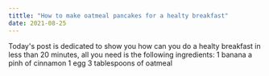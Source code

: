 ```yaml
---
tittle: "How to make oatmeal pancakes for a healty breakfast"
date: 2021-08-25
---
```


Today's post is dedicated to show you how can you do a healty breakfast in less than 20 minutes, all you need is the following ingredients:
1 banana
a pinh of cinnamon
1 egg
3 tablespoons of oatmeal
